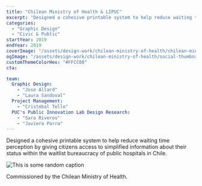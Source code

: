 ```yaml
---
title: "Chilean Ministry of Health & LIPUC"
excerpt: "Designed a cohesive printable system to help reduce waiting time perception by giving citizens access to simplified information about their status within the waitlist bureaucracy of public hospitals in Chile."
categories:
  - "Graphic Design"
  - "Civic & Public"
startYear: 2019
endYear: 2019
coverImage: "/assets/design-work/chilean-ministry-of-health/chilean-ministry-of-health-1.png"
ogImage: "/assets/design-work/chilean-ministry-of-health/social-thumbnail.png"
customThemeColorHex: "#FFCC00"
cta:

team:
  Graphic Design:
    - "Jose Allard"
    - "Laura Sandoval"
  Project Management:
    - "Cristobal Tello"
  PUC's Public Innovation Lab Design Research:
    - "Sara Riveros"
    - "Javiera Parra"
---
```


Designed a cohesive printable system to help reduce waiting time perception by giving citizens access to simplified information about their status within the waitlist bureaucracy of public hospitals in Chile.

![This is some random caption](/assets/design-work/chilean-ministry-of-health/chilean-ministry-of-health-2.png)

Commissioned by the Chilean Ministry of Health.